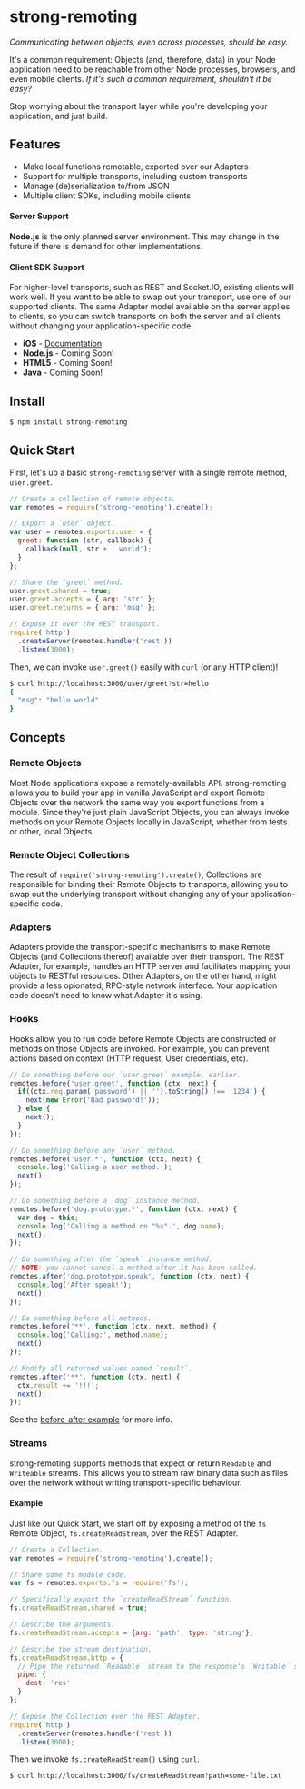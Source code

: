 # strong-remoting

_Communicating between objects, even across processes, should be easy._

It's a common requirement: Objects (and, therefore, data) in your Node
application need to be reachable from other Node processes, browsers, and even
mobile clients. _If it's such a common requirement, shouldn't it be easy?_

Stop worrying about the transport layer while you're developing your
application, and just build.

## Features

 - Make local functions remotable, exported over our Adapters
 - Support for multiple transports, including custom transports
 - Manage (de)serialization to/from JSON
 - Multiple client SDKs, including mobile clients

#### Server Support

**Node.js** is the only planned server environment. This may change in the
future if there is demand for other implementations.

#### Client SDK Support

For higher-level transports, such as REST and Socket.IO, existing clients will
work well. If you want to be able to swap out your transport, use one of our
supported clients. The same Adapter model available on the server applies to
clients, so you can switch transports on both the server and all clients without
changing your application-specific code.

 - **iOS** - [Documentation](http://docs.strongloop.com/strong-remoting-clients#ios)
 - **Node.js** - Coming Soon!
 - **HTML5** - Coming Soon!
 - **Java** - Coming Soon!

## Install

```sh
$ npm install strong-remoting
```

## Quick Start

First, let's up a basic `strong-remoting` server with a single remote method,
`user.greet`.

```js
// Create a collection of remote objects.
var remotes = require('strong-remoting').create();

// Export a `user` object.
var user = remotes.exports.user = {
  greet: function (str, callback) {
    callback(null, str + ' world');
  }
};

// Share the `greet` method.
user.greet.shared = true;
user.greet.accepts = { arg: 'str' };
user.greet.returns = { arg: 'msg' };

// Expose it over the REST transport.
require('http')
  .createServer(remotes.handler('rest'))
  .listen(3000);
```

Then, we can invoke `user.greet()` easily with `curl` (or any HTTP client)!

```sh
$ curl http://localhost:3000/user/greet?str=hello
{
  "msg": "hello world"
}
```

## Concepts

### Remote Objects

Most Node applications expose a remotely-available API. strong-remoting allows
you to build your app in vanilla JavaScript and export Remote Objects over the
network the same way you export functions from a module. Since they're just
plain JavaScript Objects, you can always invoke methods on your Remote Objects
locally in JavaScript, whether from tests or other, local Objects.

### Remote Object Collections

The result of `require('strong-remoting').create()`, Collections are responsible
for binding their Remote Objects to transports, allowing you to swap out the
underlying transport without changing any of your application-specific code.

### Adapters

Adapters provide the transport-specific mechanisms to make Remote Objects (and
Collections thereof) available over their transport. The REST Adapter, for
example, handles an HTTP server and facilitates mapping your objects to RESTful
resources. Other Adapters, on the other hand, might provide a less opionated,
RPC-style network interface. Your application code doesn't need to know what
Adapter it's using.

### Hooks

Hooks allow you to run code before Remote Objects are constructed or methods on
those Objects are invoked. For example, you can prevent actions based on context
(HTTP request, User credentials, etc).

```js
// Do something before our `user.greet` example, earlier.
remotes.before('user.greet', function (ctx, next) {
  if((ctx.req.param('password') || '').toString() !== '1234') {
    next(new Error('Bad password!'));
  } else {
    next();
  }
});

// Do something before any `user` method.
remotes.before('user.*', function (ctx, next) {
  console.log('Calling a user method.');
  next();
});

// Do something before a `dog` instance method.
remotes.before('dog.prototype.*', function (ctx, next) {
  var dog = this;
  console.log('Calling a method on "%s".', dog.name);
  next();
});

// Do something after the `speak` instance method.
// NOTE: you cannot cancel a method after it has been called.
remotes.after('dog.prototype.speak', function (ctx, next) {
  console.log('After speak!');
  next();
});

// Do something before all methods.
remotes.before('**', function (ctx, next, method) {
  console.log('Calling:', method.name);
  next();
});

// Modify all returned values named `result`.
remotes.after('**', function (ctx, next) {
  ctx.result += '!!!';
  next();
});
```

See the [before-after example](https://github.com/strongloop/strong-remoting/blob/master/example/before-after.js)
for more info.

### Streams

strong-remoting supports methods that expect or return `Readable` and
`Writeable` streams. This allows you to stream raw binary data such as files
over the network without writing transport-specific behaviour.

#### Example

Just like our Quick Start, we start off by exposing a method of the `fs` Remote
Object, `fs.createReadStream`, over the REST Adapter.

```js
// Create a Collection.
var remotes = require('strong-remoting').create();

// Share some fs module code.
var fs = remotes.exports.fs = require('fs');

// Specifically export the `createReadStream` function.
fs.createReadStream.shared = true;

// Describe the arguments.
fs.createReadStream.accepts = {arg: 'path', type: 'string'};

// Describe the stream destination.
fs.createReadStream.http = {
  // Pipe the returned `Readable` stream to the response's `Writable` stream.
  pipe: {
    dest: 'res'
  }
};

// Expose the Collection over the REST Adapter.
require('http')
  .createServer(remotes.handler('rest'))
  .listen(3000);
```

Then we invoke `fs.createReadStream()` using `curl`.

```sh
$ curl http://localhost:3000/fs/createReadStream?path=some-file.txt
```
